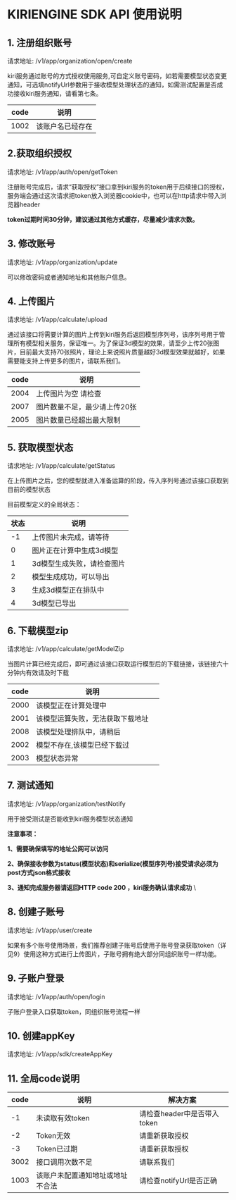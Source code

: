 # KIRIENGINE SDK API 使用说明

## 1. 注册组织账号

请求地址: /v1/app/organization/open/create

kiri服务通过账号的方式授权使用服务,可自定义账号密码，如若需要模型状态变更通知，可选填notifyUrl参数用于接收模型处理状态的通知，如需测试配置是否成功接收kiri服务通知，请看第七条。

| code | 说明             |
| ---- | ---------------- |
| 1002 | 该账户名已经存在 |

## 2.获取组织授权	

请求地址: /v1/app/auth/open/getToken

注册账号完成后，请求“获取授权”接口拿到kiri服务的token用于后续接口的授权，服务端会通过这次请求把token放入浏览器cookie中，也可以在http请求中带入浏览器header

**token过期时间30分钟，建议通过其他方式缓存，尽量减少请求次数。**

## 3. 修改账号

请求地址: /v1/app/organization/update

可以修改密码或者通知地址和其他账户信息。<br/>

## 4. 上传图片

请求地址: /v1/app/calculate/upload

通过该接口将需要计算的图片上传到kiri服务后返回模型序列号，该序列号用于管理所有模型相关服务，保证唯一。为了保证3d模型的效果，请至少上传20张图片，目前最大支持70张照片，理论上来说照片质量越好3d模型效果就越好，如果需要能支持上传更多的图片，请联系我们。

| code | 说明                         |
| ---- | ---------------------------- |
| 2004 | 上传图片为空 请检查          |
| 2007 | 图片数量不足，最少请上传20张 |
| 2005 | 图片数量已经超出最大限制     |

## 5. 获取模型状态

请求地址: /v1/app/calculate/getStatus

在上传图片之后，您的模型就进入准备运算的阶段，传入序列号通过该接口获取到目前的模型状态

目前模型定义的全局状态：

| 状态 | 说明                       |
| ---- | -------------------------- |
| -1   | 上传图片未完成，请等待     |
| 0    | 图片正在计算中生成3d模型   |
| 1    | 3d模型生成失败，请检查图片 |
| 2    | 模型生成成功，可以导出     |
| 3    | 生成3d模型正在排队中       |
| 4    | 3d模型已导出               |

## 6. 下载模型zip

请求地址: /v1/app/calculate/getModelZip

当图片计算已经完成后，即可通过该接口获取运行模型后的下载链接，该链接六十分钟内有效请及时下载

| code | 说明                             |      |
| ---- | -------------------------------- | ---- |
| 2000 | 该模型正在计算处理中             |      |
| 2001 | 该模型运算失败，无法获取下载地址 |      |
| 2008 | 该模型处理排队中，请稍后         |      |
| 2002 | 模型不存在,该模型已经下载过      |      |
| 2003 | 模型状态异常                     |      |

## 7. 测试通知

请求地址:  /v1/app/organization/testNotify

用于接受测试是否能收到kiri服务模型状态通知

**注意事项：** 

**1、需要确保填写的地址公网可以访问**

**2、确保接收参数为status(模型状态)和serialize(模型序列号)接受请求必须为post方式json格式接收** 

**3、通知完成服务器请返回HTTP code 200 ，kiri服务确认请求成功** \



## 8. 创建子账号

请求地址:  /v1/app/user/create

如果有多个账号使用场景，我们推荐创建子账号后使用子账号登录获取token（详见9）使用这种方式进行上传图片，子账号拥有绝大部分同组织账号一样功能。

## 9. 子账户登录

请求地址:  /v1/app/auth/open/login

子账户登录入口获取token，同组织账号流程一样

## 10. 创建appKey

请求地址:  /v1/app/sdk/createAppKey

## 11. 全局code说明

| code | 说明                             | 解决方案                    |
| ---- | -------------------------------- | --------------------------- |
| -1   | 未读取有效token                  | 请检查header中是否带入token |
| -2   | Token无效                        | 请重新获取授权              |
| -3   | Token已过期                      | 请重新获取授权              |
| 3002 | 接口调用次数不足                 | 请联系我们                  |
| 1003 | 该账户未配置通知地址或地址不合法 | 请检查notifyUrl是否正确     |
